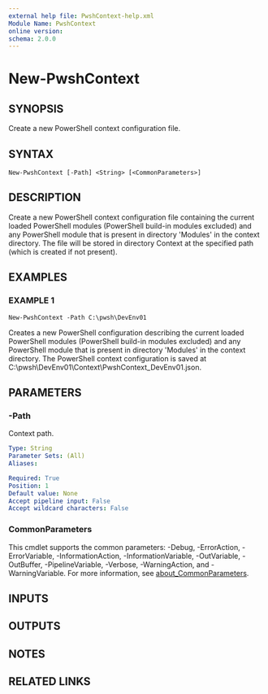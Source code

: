 ```yaml
---
external help file: PwshContext-help.xml
Module Name: PwshContext
online version:
schema: 2.0.0
---
```


# New-PwshContext

## SYNOPSIS
Create a new PowerShell context configuration file.

## SYNTAX

```
New-PwshContext [-Path] <String> [<CommonParameters>]
```

## DESCRIPTION
Create a new PowerShell context configuration file containing the current loaded PowerShell modules (PowerShell build-in modules excluded) and any PowerShell module that is present in directory 'Modules' in the context directory.
The file will be stored in directory Context at the specified path (which is created if not present).

## EXAMPLES

### EXAMPLE 1
```
New-PwshContext -Path C:\pwsh\DevEnv01
```

Creates a new PowerShell configuration describing the current loaded PowerShell modules (PowerShell build-in modules excluded) and any PowerShell module that is present in directory 'Modules' in the context directory.
The PowerShell context configuration is saved at C:\pwsh\DevEnv01\Context\PwshContext_DevEnv01.json.

## PARAMETERS

### -Path
Context path.

```yaml
Type: String
Parameter Sets: (All)
Aliases:

Required: True
Position: 1
Default value: None
Accept pipeline input: False
Accept wildcard characters: False
```

### CommonParameters
This cmdlet supports the common parameters: -Debug, -ErrorAction, -ErrorVariable, -InformationAction, -InformationVariable, -OutVariable, -OutBuffer, -PipelineVariable, -Verbose, -WarningAction, and -WarningVariable. For more information, see [about_CommonParameters](http://go.microsoft.com/fwlink/?LinkID=113216).

## INPUTS

## OUTPUTS

## NOTES

## RELATED LINKS

